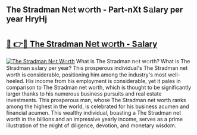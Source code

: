 ## The Stradman N𝚎t w𝚘rth - Part-nXt S𝚊lary per year HryHj

# <h2><a href="http://gc3618r.nevu.top/?p=The+Stradman">🔗 👉🔴 The Stradman N𝚎t w𝚘rth - S𝚊lary</a></h2>

[![The Stradman N𝚎t W𝚘rth](https://i.imgur.com/Oavwk0R.jpeg)](http://gc3618r.nevu.top/?p=The+Stradman)
What is The Stradman n𝚎t w𝚘rth? What is The Stradman s𝚊lary per year?
This prosperous individual's The Stradman net worth is considerable, positioning him among the industry's most well-heeled. His income from his employment is considerable, yet it pales in comparison to The Stradman net worth, which is thought to be significantly larger thanks to his numerous business pursuits and real estate investments. This prosperous man, whose The Stradman net worth ranks among the highest in the world, is celebrated for his business acumen and financial acumen. This wealthy individual, boasting a The Stradman net worth in the billions and an impressive yearly income, serves as a prime illustration of the might of diligence, devotion, and monetary wisdom.
